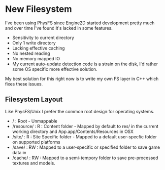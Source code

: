 New Filesystem
==============================
I've been using PhysFS since Engine2D started development pretty much and over time I've found it's lacked in some features.

- Sensitivity to current directory
- Only 1 write directory
- Lacking effective caching
- No nested reading
- No memory mapped IO
- My current auto-update detection code is a strain on the disk, I'd rather some OS specific more effective solution.

My best solution for this right now is to write my own FS layer in C++ which fixes these issues.

Filesystem Layout
------------------------------
Like PhysFS/Unix I prefer the common root design for operating systems.

- / : Root - Unmappable
- /resource/ : R : Content folder - Mapped by default to res/ in the current working directory and App.app/Contents/Resources in OSX
- /site/ : R : Site Specific folder - Mapped to a default user-specfic folder on supported platforms
- /save/ : RW : Mapped to a user-specific or specified folder to save game data in
- /cache/ : RW : Mapped to a semi-tempory folder to save pre-processed textures and models.
